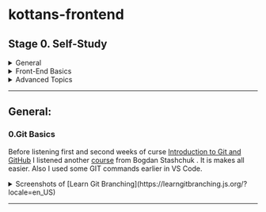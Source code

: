  # kottans-frontend

 ## Stage 0. Self-Study

<details>
<summary> General</summary> 

- [x] 0.Git Basics
- [ ] 1.Linux CLI and Networking
- [ ] 2.VCS (hello gitty), GitHub and Collaboration

</details>


<details>
<summary> Front-End Basics</summary> 

- [ ] 3.Intro to HTML & CSS
- [ ] 4.Responsive Web Design
- [ ] 5.HTML & CSS Practice
- [ ] 6.JavaScript Basics
- [ ] 7.Document Object Model 

</details>

<details>
<summary> Advanced Topics</summary> 

- [ ] 8.Building a Tiny JS World (pre-OOP)
- [ ] 9.Object oriented JS 
- [ ] 10.OOP exercise 
- [ ] 11.Offline Web Applications 
- [ ] 12.Memory pair game 
- [ ] 13.Website Performance Optimization 
- [ ] 14.Friends App 

</details>

---

 ## General:
 ### 0.Git Basics

Before listening first and second weeks of curse [Introduction to Git and GitHub](https://www.coursera.org/learn/introduction-git-github) I listened another [course](https://m.youtube.com/watch?v=O00FTZDxD0o) from Bogdan Stashchuk . It is makes all easier. Also I used some GIT commands earlier in VS Code.

<details>
<summary>Screenshots of [Learn Git Branching](https://learngitbranching.js.org/?locale=en_US)</summary> 

![screen-01](img/git//introductionSequence.png)
![screen-02](img/git/pushAndPull.png)

</details>

---